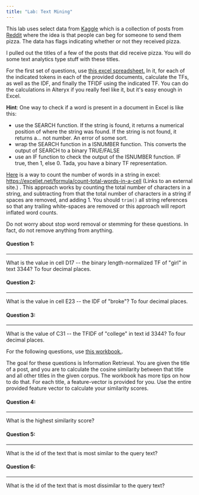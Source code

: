 ```yaml
---
title: "Lab: Text Mining"
---
```


This lab uses select data from [Kaggle](https://www.kaggle.com/c/random-acts-of-pizza) which is a collection of posts from [Reddit](https://www.reddit.com/r/Random_Acts_Of_Pizza/)
 where the idea is that people can beg for someone to send them pizza. The data has flags indicating whether or not they received pizza.

I pulled out the titles of a few of the posts that did receive pizza. You will do some text analytics type stuff with these titles.

For the first set of questions, use [this excel spreadsheet.](https://canvas.colorado.edu/courses/21394/files/2446645/download?wrap=1) In it, for each of the indicated tokens in each of the provided documents, calculate the TFs, as well as the IDF, and finally the TFIDF using the indicated TF. You can do the calculations in Alteryx if you really feel like it, but it's easy enough in Excel.

**Hint**: One way to check if a word is present in a document in Excel is like this:
- use the SEARCH function. If the string is found, it returns a numerical position of where the string was found. If the string is not found, it returns a... not number. An error of some sort.
- wrap the SEARCH function in a ISNUMBER function. This converts the output of SEARCH to a binary TRUE/FALSE
- use an IF function to check the output of the ISNUMBER function. IF true, then 1, else 0. Tada, you have a binary TF representation.

[Here](https://exceljet.net/formula/count-total-words-in-a-cell) is a way to count the number of words in a string in excel: https://exceljet.net/formula/count-total-words-in-a-cell
 (Links to an external site.)
. This approach works by counting the total number of characters in a string, and subtracting from that the total number of characters in a string if spaces are removed, and adding 1. You should `trim()` all string references so that any trailing white-spaces are removed or this approach will report inflated word counts.

Do not worry about stop word removal or stemming for these questions. In fact, do not remove anything from anything.


#### Question 1:
----------
What is the value in cell D17 -- the binary length-normalized TF of "girl" in text 3344? To four decimal places.
 

#### Question 2:
----------
What is the value in cell E23 -- the IDF of "broke"? To four decimal places.
 
#### Question 3:
----------
What is the value of C31 -- the TFIDF of "college" in text id 3344? To four decimal places.
 

For the following questions, use [this workbook.](https://canvas.colorado.edu/courses/21394/files/2225101/download?download_frd=1).

The goal for these questions is Information Retrieval. You are given the title of a post, and you are to calculate the cosine similarity between that title and all other titles in the given corpus. The workbook has more tips on how to do that.
For each title, a feature-vector is provided for you. Use the entire provided feature vector to calculate your similarity scores.
 
#### Question 4:
----------
What is the highest similarity score?
 
#### Question 5:
----------
What is the id of the text that is most similar to the query text?
 
#### Question 6:
----------
What is the id of the text that is most dissimilar to the query text?